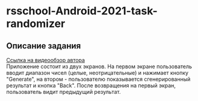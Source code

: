 # rsschool-Android-2021-task-randomizer


## Описание задания
[Ссылка на видеообзор автора](https://www.youtube.com/watch?v=jLMiWLKTWaE "Randomizer")   
   Приложение состоит из двух экранов. На первом экране пользователь вводит диапазон чисел (целые, неотрицательные) и нажимает кнопку "Generate", на втором - пользователю показывается сгенерированный результат и кнопка "Back". После возвращения на первый экран, пользователь видит предыдущий результат. 
